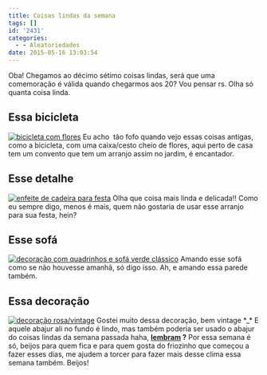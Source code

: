 ```yaml
---
title: Coisas lindas da semana
tags: []
id: '2431'
categories:
  - - Aleatoriedades
date: 2015-05-16 13:03:54
---
```


Oba! Chegamos ao décimo sétimo coisas lindas, será que uma comemoração é válida quando chegarmos aos 20? Vou pensar rs. Olha só quanta coisa linda.

## Essa bicicleta

[![bicicleta com flores ](/images/2015/05/b90c2a12db38e812033a5f398af985f6.jpg)](/images/2015/05/b90c2a12db38e812033a5f398af985f6.jpg) Eu acho  tão fofo quando vejo essas coisas antigas, como a bicicleta, com uma caixa/cesto cheio de flores, aqui perto de casa tem um convento que tem um arranjo assim no jardim, é encantador.

## Esse detalhe

[![enfeite de cadeira para festa](/images/2015/05/b106956fd01fa1e13731ffc0ffcc29f7-711x1024.jpg)](/images/2015/05/b106956fd01fa1e13731ffc0ffcc29f7.jpg) Olha que coisa mais linda e delicada!! Como eu sempre digo, menos é mais, quem não gostaria de usar esse arranjo para sua festa, hein?

## Esse sofá

[![decoração com quadrinhos e sofá verde clássico ](/images/2015/05/f3937f14fb117498cf9b0f8ec36088af.jpg)](/images/2015/05/f3937f14fb117498cf9b0f8ec36088af.jpg) Amando esse sofá como se não houvesse amanhã, só digo isso. Ah, e amando essa parede também.

## Essa decoração

[![decoração rosa/vintage ](/images/2015/05/010bc4d45fd5591f7e444efc9afc8723-683x1024.jpg)](/images/2015/05/010bc4d45fd5591f7e444efc9afc8723.jpg) Gostei muito dessa decoração, bem vintage \*\_\* E aquele abajur ali no fundo é lindo, mas também poderia ser usado o abajur do coisas lindas da semana passada haha, **[lembram](http://natalia.blog.br/2015/05/09/coisas-lindas-da-semana-16/) ?** Por essa semana é só, beijos para quem fica e para quem gosta do friozinho que começou a fazer esses dias, me ajudem a torcer para fazer mais desse clima essa semana também. Beijos!
